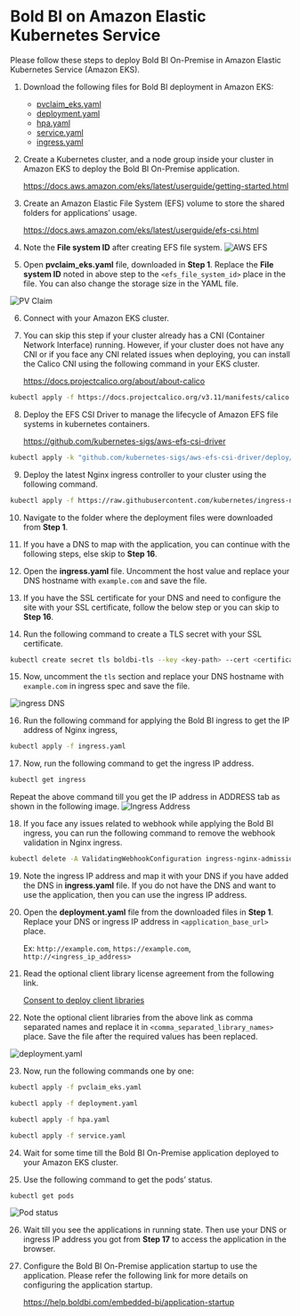 # Bold BI on Amazon Elastic Kubernetes Service
Please follow these steps to deploy Bold BI On-Premise in Amazon Elastic Kubernetes Service (Amazon EKS).

1. Download the following files for Bold BI deployment in Amazon EKS:

    * [pvclaim_eks.yaml](../deploy/pvclaim_eks.yaml)
    * [deployment.yaml](../deploy/deployment.yaml)
    * [hpa.yaml](../deploy/hpa.yaml)
    * [service.yaml](../deploy/service.yaml)
    * [ingress.yaml](../deploy/ingress.yaml)

2. Create a Kubernetes cluster, and a node group inside your cluster in Amazon EKS to deploy the Bold BI On-Premise application.

   https://docs.aws.amazon.com/eks/latest/userguide/getting-started.html 

3. Create an Amazon Elastic File System (EFS) volume to store the shared folders for applications’ usage.

   https://docs.aws.amazon.com/eks/latest/userguide/efs-csi.html 

4. Note the **File system ID** after creating EFS file system.
![AWS EFS](images/aws-efs.png)

5. Open **pvclaim_eks.yaml** file, downloaded in **Step 1**. Replace the **File system ID** noted in above step to the `<efs_file_system_id>` place in the file. You can also change the storage size in the YAML file. 

![PV Claim](images/eks_pvclaim.png)

6. Connect with your Amazon EKS cluster.

7. You can skip this step if your cluster already has a CNI (Container Network Interface) running. However, if your cluster does not have any CNI or if you face any CNI related issues when deploying, you can install the Calico CNI using the following command in your EKS cluster.
    
    https://docs.projectcalico.org/about/about-calico

```sh
kubectl apply -f https://docs.projectcalico.org/v3.11/manifests/calico.yaml
```

8. Deploy the EFS CSI Driver to manage the lifecycle of Amazon EFS file systems in kubernetes containers.

    https://github.com/kubernetes-sigs/aws-efs-csi-driver

```sh
kubectl apply -k "github.com/kubernetes-sigs/aws-efs-csi-driver/deploy/kubernetes/overlays/stable/?ref=release-1.0"
```

9. Deploy the latest Nginx ingress controller to your cluster using the following command.

```sh
kubectl apply -f https://raw.githubusercontent.com/kubernetes/ingress-nginx/controller-v0.41.2/deploy/static/provider/aws/deploy.yaml
```

10. Navigate to the folder where the deployment files were downloaded from **Step 1**.

11. If you have a DNS to map with the application, you can continue with the following steps, else skip to **Step 16**. 

12. Open the **ingress.yaml** file. Uncomment the host value and replace your DNS hostname with `example.com` and save the file.

13. If you have the SSL certificate for your DNS and need to configure the site with your SSL certificate, follow the below step or you can skip to **Step 16**.

14. Run the following command to create a TLS secret with your SSL certificate.

```sh
kubectl create secret tls boldbi-tls --key <key-path> --cert <certificate-path>
```

15. Now, uncomment the `tls` section and replace your DNS hostname with `example.com` in ingress spec and save the file.

![ingress DNS](images/ingress_yaml.png)

16. Run the following command for applying the Bold BI ingress to get the IP address of Nginx ingress,

```sh
kubectl apply -f ingress.yaml
```

17.	Now, run the following command to get the ingress IP address.

```sh
kubectl get ingress
```
Repeat the above command till you get the IP address in ADDRESS tab as shown in the following image.
![Ingress Address](images/ingress_address.png) 

18. If you face any issues related to webhook while applying the Bold BI ingress, you can run the following command to remove the webhook validation in Nginx ingress.

```sh
kubectl delete -A ValidatingWebhookConfiguration ingress-nginx-admission
```

19.	Note the ingress IP address and map it with your DNS if you have added the DNS in **ingress.yaml** file. If you do not have the DNS and want to use the application, then you can use the ingress IP address.

20. Open the **deployment.yaml** file from the downloaded files in **Step 1**. Replace your DNS or ingress IP address in `<application_base_url>` place.
    
    Ex: `http://example.com`, `https://example.com`, `http://<ingress_ip_address>`

21. Read the optional client library license agreement from the following link.

    [Consent to deploy client libraries](../docs/consent-to-deploy-client-libraries.md)

22. Note the optional client libraries from the above link as comma separated names and replace it in `<comma_separated_library_names>` place. Save the file after the required values has been replaced.

![deployment.yaml](images/deployment_yaml.png) 

23.	Now, run the following commands one by one:

```sh
kubectl apply -f pvclaim_eks.yaml
```

```sh
kubectl apply -f deployment.yaml
```

```sh
kubectl apply -f hpa.yaml
```

```sh
kubectl apply -f service.yaml
```

24.	Wait for some time till the Bold BI On-Premise application deployed to your Amazon EKS cluster. 

25.	Use the following command to get the pods’ status.

```sh
kubectl get pods
```
![Pod status](images/pod_status.png) 

26. Wait till you see the applications in running state. Then use your DNS or ingress IP address you got from **Step 17** to access the application in the browser.

27.	Configure the Bold BI On-Premise application startup to use the application. Please refer the following link for more details on configuring the application startup.
    
    https://help.boldbi.com/embedded-bi/application-startup
